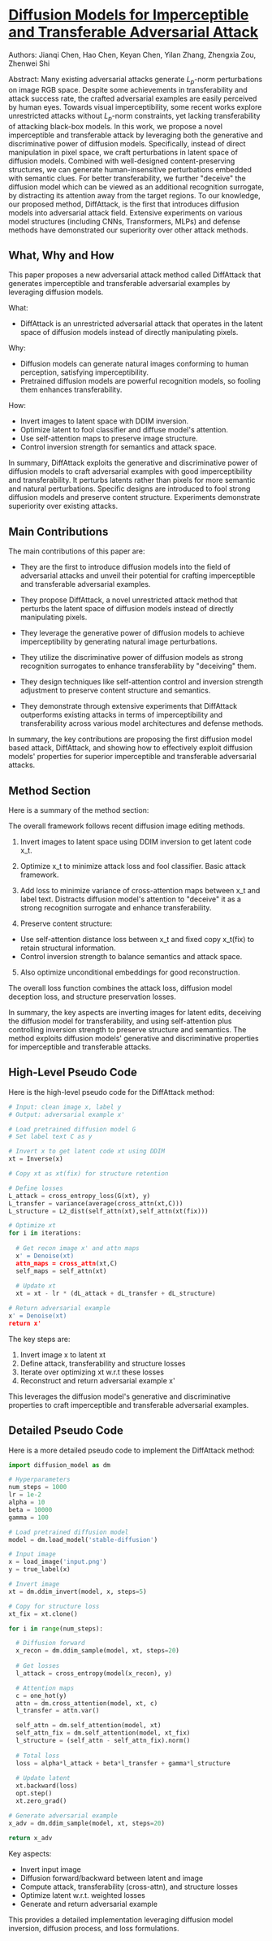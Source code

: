 # [Diffusion Models for Imperceptible and Transferable Adversarial Attack](https://arxiv.org/abs/2305.08192)

Authors: Jianqi Chen, Hao Chen, Keyan Chen, Yilan Zhang, Zhengxia Zou, Zhenwei Shi

Abstract: Many existing adversarial attacks generate $L_p$-norm perturbations on image
RGB space. Despite some achievements in transferability and attack success
rate, the crafted adversarial examples are easily perceived by human eyes.
Towards visual imperceptibility, some recent works explore unrestricted attacks
without $L_p$-norm constraints, yet lacking transferability of attacking
black-box models. In this work, we propose a novel imperceptible and
transferable attack by leveraging both the generative and discriminative power
of diffusion models. Specifically, instead of direct manipulation in pixel
space, we craft perturbations in latent space of diffusion models. Combined
with well-designed content-preserving structures, we can generate
human-insensitive perturbations embedded with semantic clues. For better
transferability, we further "deceive" the diffusion model which can be viewed
as an additional recognition surrogate, by distracting its attention away from
the target regions. To our knowledge, our proposed method, DiffAttack, is the
first that introduces diffusion models into adversarial attack field. Extensive
experiments on various model structures (including CNNs, Transformers, MLPs)
and defense methods have demonstrated our superiority over other attack
methods.

## What, Why and How

 This paper proposes a new adversarial attack method called DiffAttack that generates imperceptible and transferable adversarial examples by leveraging diffusion models. 

What:
- DiffAttack is an unrestricted adversarial attack that operates in the latent space of diffusion models instead of directly manipulating pixels. 

Why:
- Diffusion models can generate natural images conforming to human perception, satisfying imperceptibility.
- Pretrained diffusion models are powerful recognition models, so fooling them enhances transferability.

How:
- Invert images to latent space with DDIM inversion.
- Optimize latent to fool classifier and diffuse model's attention.  
- Use self-attention maps to preserve image structure.
- Control inversion strength for semantics and attack space.

In summary, DiffAttack exploits the generative and discriminative power of diffusion models to craft adversarial examples with good imperceptibility and transferability. It perturbs latents rather than pixels for more semantic and natural perturbations. Specific designs are introduced to fool strong diffusion models and preserve content structure. Experiments demonstrate superiority over existing attacks.

## Main Contributions

 The main contributions of this paper are:

- They are the first to introduce diffusion models into the field of adversarial attacks and unveil their potential for crafting imperceptible and transferable adversarial examples.

- They propose DiffAttack, a novel unrestricted attack method that perturbs the latent space of diffusion models instead of directly manipulating pixels.

- They leverage the generative power of diffusion models to achieve imperceptibility by generating natural image perturbations. 

- They utilize the discriminative power of diffusion models as strong recognition surrogates to enhance transferability by "deceiving" them.

- They design techniques like self-attention control and inversion strength adjustment to preserve content structure and semantics. 

- They demonstrate through extensive experiments that DiffAttack outperforms existing attacks in terms of imperceptibility and transferability across various model architectures and defense methods.

In summary, the key contributions are proposing the first diffusion model based attack, DiffAttack, and showing how to effectively exploit diffusion models' properties for superior imperceptible and transferable adversarial attacks.

## Method Section

 Here is a summary of the method section:

The overall framework follows recent diffusion image editing methods. 

1. Invert images to latent space using DDIM inversion to get latent code x_t.

2. Optimize x_t to minimize attack loss and fool classifier. Basic attack framework.

3. Add loss to minimize variance of cross-attention maps between x_t and label text. Distracts diffusion model's attention to "deceive" it as a strong recognition surrogate and enhance transferability. 

4. Preserve content structure:
- Use self-attention distance loss between x_t and fixed copy x_t(fix) to retain structural information. 
- Control inversion strength to balance semantics and attack space.

5. Also optimize unconditional embeddings for good reconstruction.

The overall loss function combines the attack loss, diffusion model deception loss, and structure preservation losses.

In summary, the key aspects are inverting images for latent edits, deceiving the diffusion model for transferability, and using self-attention plus controlling inversion strength to preserve structure and semantics. The method exploits diffusion models' generative and discriminative properties for imperceptible and transferable attacks.

## High-Level Pseudo Code

 Here is the high-level pseudo code for the DiffAttack method:

```python
# Input: clean image x, label y
# Output: adversarial example x'

# Load pretrained diffusion model G
# Set label text C as y

# Invert x to get latent code xt using DDIM
xt = Inverse(x) 

# Copy xt as xt(fix) for structure retention 

# Define losses
L_attack = cross_entropy_loss(G(xt), y) 
L_transfer = variance(average(cross_attn(xt,C)))
L_structure = L2_dist(self_attn(xt),self_attn(xt(fix)))

# Optimize xt
for i in iterations:
  
  # Get recon image x' and attn maps
  x' = Denoise(xt)  
  attn_maps = cross_attn(xt,C)
  self_maps = self_attn(xt)
  
  # Update xt
  xt = xt - lr * (dL_attack + dL_transfer + dL_structure)

# Return adversarial example   
x' = Denoise(xt)
return x'
```

The key steps are:
1. Invert image x to latent xt
2. Define attack, transferability and structure losses 
3. Iterate over optimizing xt w.r.t these losses
4. Reconstruct and return adversarial example x'

This leverages the diffusion model's generative and discriminative properties to craft imperceptible and transferable adversarial examples.

## Detailed Pseudo Code

 Here is a more detailed pseudo code to implement the DiffAttack method:

```python
import diffusion_model as dm

# Hyperparameters
num_steps = 1000 
lr = 1e-2
alpha = 10
beta = 10000 
gamma = 100

# Load pretrained diffusion model
model = dm.load_model('stable-diffusion') 

# Input image
x = load_image('input.png')
y = true_label(x) 

# Invert image 
xt = dm.ddim_invert(model, x, steps=5)

# Copy for structure loss
xt_fix = xt.clone()

for i in range(num_steps):

  # Diffusion forward 
  x_recon = dm.ddim_sample(model, xt, steps=20) 
  
  # Get losses
  l_attack = cross_entropy(model(x_recon), y)

  # Attention maps
  c = one_hot(y)
  attn = dm.cross_attention(model, xt, c) 
  l_transfer = attn.var()  

  self_attn = dm.self_attention(model, xt)
  self_attn_fix = dm.self_attention(model, xt_fix)
  l_structure = (self_attn - self_attn_fix).norm()  
  
  # Total loss
  loss = alpha*l_attack + beta*l_transfer + gamma*l_structure
  
  # Update latent
  xt.backward(loss)
  opt.step()
  xt.zero_grad()

# Generate adversarial example
x_adv = dm.ddim_sample(model, xt, steps=20)

return x_adv
```

Key aspects:
- Invert input image
- Diffusion forward/backward between latent and image 
- Compute attack, transferability (cross-attn), and structure losses
- Optimize latent w.r.t. weighted losses 
- Generate and return adversarial example

This provides a detailed implementation leveraging diffusion model inversion, diffusion process, and loss formulations.

